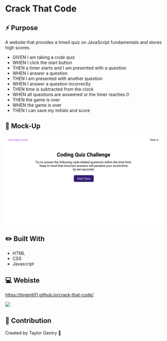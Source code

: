 # Crack That Code

## ⚡ Purpose
A website that provides a timed quiz on JavaScript fundamentals and stores high scores. 

* GIVEN I am taking a code quiz
* WHEN I click the start button
* THEN a timer starts and I am presented with a question
* WHEN I answer a question
* THEN I am presented with another question
* WHEN I answer a question incorrectly
* THEN time is subtracted from the clock
* WHEN all questions are answered or the timer reaches 0
* THEN the game is over
* WHEN the game is over
* THEN I can save my initials and score

## 🎨 Mock-Up
![](mockup.gif)

## ✏️ Built With
* HTML
* CSS
* Javascript

## 💻 Webiste
https://tpgent01.github.io/crack-that-code/

![](website.gif)

## 📌 Contribution
Created by Taylor Gentry 👾
